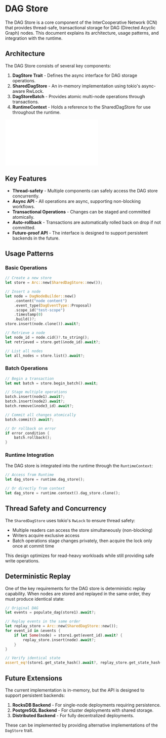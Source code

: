 # DAG Store

The DAG Store is a core component of the InterCooperative Network (ICN) that provides thread-safe, transactional storage for DAG (Directed Acyclic Graph) nodes. This document explains its architecture, usage patterns, and integration with the runtime.

## Architecture

The DAG Store consists of several key components:

1. **DagStore Trait** - Defines the async interface for DAG storage operations.
2. **SharedDagStore** - An in-memory implementation using tokio's async-aware RwLock.
3. **DagStoreBatch** - Provides atomic multi-node operations through transactions.
4. **RuntimeContext** - Holds a reference to the SharedDagStore for use throughout the runtime.

![DAG Store Architecture](diagrams/dag_store.mmd)

## Key Features

- **Thread-safety** - Multiple components can safely access the DAG store concurrently.
- **Async API** - All operations are async, supporting non-blocking workflows.
- **Transactional Operations** - Changes can be staged and committed atomically.
- **Auto-rollback** - Transactions are automatically rolled back on drop if not committed.
- **Future-proof API** - The interface is designed to support persistent backends in the future.

## Usage Patterns

### Basic Operations

```rust
// Create a new store
let store = Arc::new(SharedDagStore::new());

// Insert a node
let node = DagNodeBuilder::new()
    .content("node content")
    .event_type(DagEventType::Proposal)
    .scope_id("test-scope")
    .timestamp(0)
    .build()?;
store.insert(node.clone()).await?;

// Retrieve a node
let node_id = node.cid()?.to_string();
let retrieved = store.get(&node_id).await?;

// List all nodes
let all_nodes = store.list().await?;
```

### Batch Operations

```rust
// Begin a transaction
let mut batch = store.begin_batch().await;

// Stage multiple operations
batch.insert(node1).await?;
batch.insert(node2).await?;
batch.remove(&node3_id).await?;

// Commit all changes atomically
batch.commit().await?;

// Or rollback on error
if error_condition {
    batch.rollback();
}
```

### Runtime Integration

The DAG store is integrated into the runtime through the `RuntimeContext`:

```rust
// Access from Runtime
let dag_store = runtime.dag_store();

// Or directly from context
let dag_store = runtime.context().dag_store.clone();
```

## Thread Safety and Concurrency

The `SharedDagStore` uses tokio's `RwLock` to ensure thread safety:

- Multiple readers can access the store simultaneously (non-blocking)
- Writers acquire exclusive access
- Batch operations stage changes privately, then acquire the lock only once at commit time

This design optimizes for read-heavy workloads while still providing safe write operations.

## Deterministic Replay

One of the key requirements for the DAG store is deterministic replay capability. When nodes are stored and replayed in the same order, they must produce identical state:

```rust
// Original DAG
let events = populate_dag(store1).await?;

// Replay events in the same order
let replay_store = Arc::new(SharedDagStore::new());
for event_id in &events {
    if let Some(node) = store1.get(event_id).await? {
        replay_store.insert(node).await?;
    }
}

// Verify identical state
assert_eq!(store1.get_state_hash().await?, replay_store.get_state_hash().await?);
```

## Future Extensions

The current implementation is in-memory, but the API is designed to support persistent backends:

1. **RocksDB Backend** - For single-node deployments requiring persistence.
2. **PostgreSQL Backend** - For cluster deployments with shared storage.
3. **Distributed Backend** - For fully decentralized deployments.

These can be implemented by providing alternative implementations of the `DagStore` trait. 